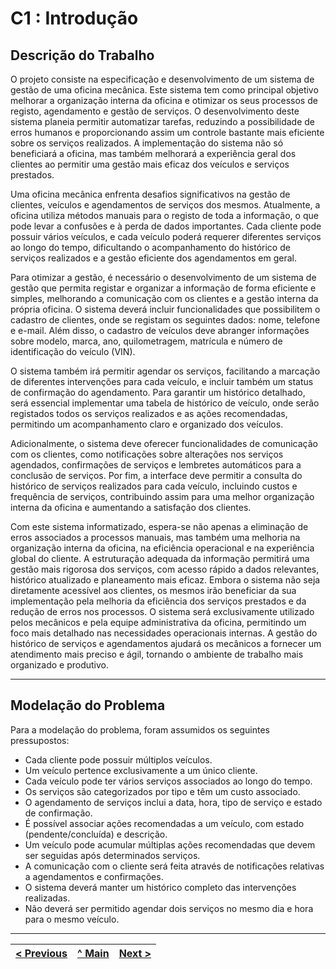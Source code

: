 # C1 : Introdução

## Descrição do Trabalho

O projeto consiste na especificação e desenvolvimento de um sistema de gestão de uma oficina mecânica. Este sistema tem como principal objetivo melhorar a organização interna da oficina e otimizar os seus processos de registo, agendamento e gestão de serviços. O desenvolvimento deste sistema planeia permitir automatizar tarefas, reduzindo a possibilidade de erros humanos e proporcionando assim um controle bastante mais eficiente sobre os serviços realizados. A implementação do sistema não só beneficiará a oficina, mas também melhorará a experiência geral dos clientes ao permitir uma gestão mais eficaz dos veículos e serviços prestados.

Uma oficina mecânica enfrenta desafios significativos na gestão de clientes, veículos e agendamentos de serviços dos mesmos. Atualmente, a oficina utiliza métodos manuais para o registo de toda a informação, o que pode levar a confusões e à perda de dados importantes. Cada cliente pode possuir vários veículos, e cada veículo poderá requerer diferentes serviços ao longo do tempo, dificultando o acompanhamento do histórico de serviços realizados e a gestão eficiente dos agendamentos em geral.

Para otimizar a gestão, é necessário o desenvolvimento de um sistema de gestão que permita registar e organizar a informação de forma eficiente e simples, melhorando a comunicação com os clientes e a gestão interna da própria oficina. O sistema deverá incluir funcionalidades que possibilitem o cadastro de clientes, onde se registam os seguintes dados: nome, telefone e e-mail. Além disso, o cadastro de veículos deve abranger informações sobre modelo, marca, ano, quilometragem, matrícula e número de identificação do veículo (VIN).

O sistema também irá permitir agendar os serviços, facilitando a marcação de diferentes intervenções para cada veículo, e incluir também um status de confirmação do agendamento. Para garantir um histórico detalhado, será essencial implementar uma tabela de histórico de veículo, onde serão registados todos os serviços realizados e as ações recomendadas, permitindo um acompanhamento claro e organizado dos veículos.

Adicionalmente, o sistema deve oferecer funcionalidades de comunicação com os clientes, como notificações sobre alterações nos serviços agendados, confirmações de serviços e lembretes automáticos para a conclusão de serviços. Por fim, a interface deve permitir a consulta do histórico de serviços realizados para cada veículo, incluindo custos e frequência de serviços, contribuindo assim para uma melhor organização interna da oficina e aumentando a satisfação dos clientes.

Com este sistema informatizado, espera-se não apenas a eliminação de erros associados a processos manuais, mas também uma melhoria na organização interna da oficina, na eficiência operacional e na experiência global do cliente. A estruturação adequada da informação permitirá uma gestão mais rigorosa dos serviços, com acesso rápido a dados relevantes, histórico atualizado e planeamento mais eficaz. Embora o sistema não seja diretamente acessível aos clientes, os mesmos irão beneficiar da sua implementação pela melhoria da eficiência dos serviços prestados e da redução de erros nos processos. O sistema será exclusivamente utilizado pelos mecânicos e pela equipe administrativa da oficina, permitindo um foco mais detalhado nas necessidades operacionais internas. A gestão do histórico de serviços e agendamentos ajudará os mecânicos a fornecer um atendimento mais preciso e ágil, tornando o ambiente de trabalho mais organizado e produtivo.


---

## Modelação do Problema

Para a modelação do problema, foram assumidos os seguintes pressupostos:

- Cada cliente pode possuir múltiplos veículos.
- Um veículo pertence exclusivamente a um único cliente.
- Cada veículo pode ter vários serviços associados ao longo do tempo.
- Os serviços são categorizados por tipo e têm um custo associado.
- O agendamento de serviços inclui a data, hora, tipo de serviço e estado de confirmação.
- É possível associar ações recomendadas a um veículo, com estado (pendente/concluída) e descrição.
- Um veículo pode acumular múltiplas ações recomendadas que devem ser seguidas após determinados serviços.
- A comunicação com o cliente será feita através de notificações relativas a agendamentos e confirmações.
- O sistema deverá manter um histórico completo das intervenções realizadas.
- Não deverá ser permitido agendar dois serviços no mesmo dia e hora para o mesmo veículo.

---

| [< Previous](REI00.md) | [^ Main](../../README.md) | [Next >](REI02.md) |
|:----------------------------------:|:----------------------------------:|:----------------------------------:|
